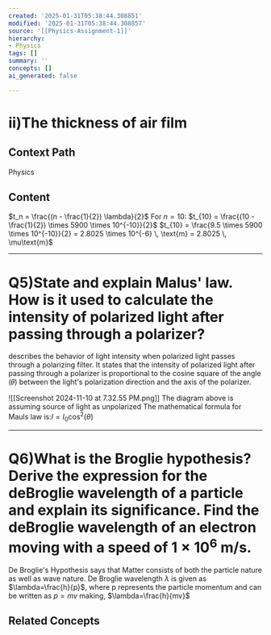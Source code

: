 ```yaml
---
created: '2025-01-31T05:38:44.308851'
modified: '2025-01-31T05:38:44.308857'
source: '[[Physics-Assignment-1]]'
hierarchy:
- Physics
tags: []
summary: ''
concepts: []
ai_generated: false

---
```


# ii)The thickness of air film

## Context Path
Physics

## Content
$t_n = \frac{(n - \frac{1}{2}) \lambda}{2}$
For $n = 10$:
$t_{10} = \frac{(10 - \frac{1}{2}) \times 5900 \times 10^{-10}}{2}$
$t_{10} = \frac{9.5 \times 5900 \times 10^{-10}}{2} = 2.8025 \times 10^{-6} \, \text{m} = 2.8025 \, \mu\text{m}$
___
# Q5)State and explain Malus' law. How is it used to calculate the intensity of polarized light after passing through a polarizer?

describes the behavior of light intensity when polarized light passes through a polarizing filter. It states that the intensity of polarized light after passing through a polarizer is proportional to the cosine square of the angle (𝜃) between the light's polarization direction and the axis of the polarizer.

![[Screenshot 2024-11-10 at 7.32.55 PM.png]]
The diagram above is assuming source of light as unpolarized
The mathematical formula for Mauls law is:$I = I_0 \cos^2(\theta)$
___
# Q6)What is the Broglie hypothesis? Derive the expression for the deBroglie wavelength of a particle and explain its significance. Find the deBroglie wavelength of an electron moving with a speed of $1×10^6$ m/s.

De Broglie's Hypothesis says that Matter consists of both the particle nature as well as wave nature.
De Broglie wavelength $\lambda$ is given as $\lambda=\frac{h}{p}$, where p represents the particle momentum and can be written as
$p=mv$ 
making,
$\lambda=\frac{h}{mv}$ 

## Related Concepts

